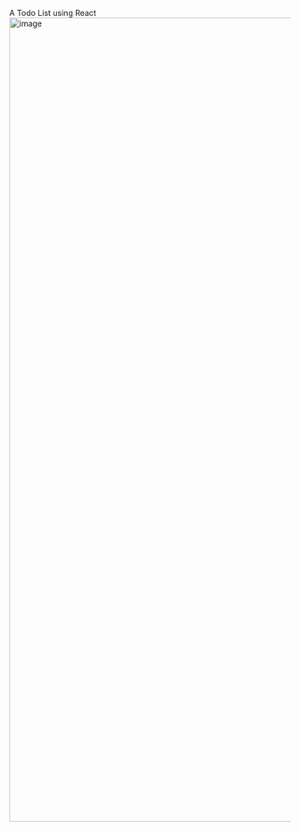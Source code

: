 A Todo List using React
<img width="1440" alt="image" src="https://github.com/nyt23/Todo-App/assets/153197020/8c66b065-9146-4c7f-b652-9d6c5c16c2e6">
